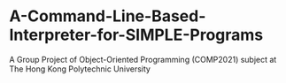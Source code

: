 # A-Command-Line-Based-Interpreter-for-SIMPLE-Programs
A Group Project of Object-Oriented Programming (COMP2021) subject at The Hong Kong Polytechnic University
